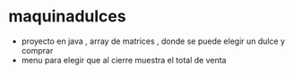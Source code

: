 # maquinadulces
<ul>
<li> proyecto en java , array de matrices , donde se puede elegir un dulce y comprar</li>
<li> menu para elegir que al cierre muestra el total de venta</li>
</ul>
